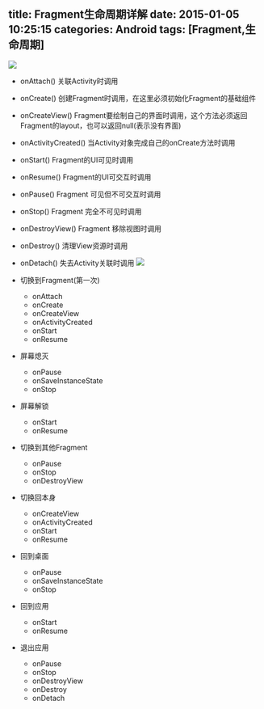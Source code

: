 title: Fragment生命周期详解
date: 2015-01-05 10:25:15
categories: Android
tags: [Fragment,生命周期]
---
<!--more-->
![](/img/15010501.png)
- onAttach() 关联Activity时调用
- onCreate() 创建Fragment时调用，在这里必须初始化Fragment的基础组件
- onCreateView() Fragment要绘制自己的界面时调用，这个方法必须返回Fragment的layout，也可以返回null(表示没有界面)
- onActivityCreated() 当Activity对象完成自己的onCreate方法时调用
- onStart() Fragment的UI可见时调用
- onResume() Fragment的UI可交互时调用
- onPause() Fragment 可见但不可交互时调用
- onStop() Fragment 完全不可见时调用
- onDestroyView() Fragment 移除视图时调用
- onDestroy() 清理View资源时调用
- onDetach() 失去Activity关联时调用
![](/img/15010502.png)

- 切换到Fragment(第一次)
	+ onAttach
	+ onCreate
	+ onCreateView
	+ onActivityCreated
	+ onStart
	+ onResume

- 屏幕熄灭
	+ onPause
	+ onSaveInstanceState
	+ onStop

- 屏幕解锁
	+ onStart
	+ onResume

- 切换到其他Fragment
	+ onPause
	+ onStop
	+ onDestroyView

- 切换回本身
	+ onCreateView
	+ onActivityCreated
	+ onStart
	+ onResume 

- 回到桌面
	+ onPause
	+ onSaveInstanceState
	+ onStop

- 回到应用 
	+ onStart
	+ onResume

- 退出应用
	+ onPause
	+ onStop
	+ onDestroyView
	+ onDestroy
	+ onDetach